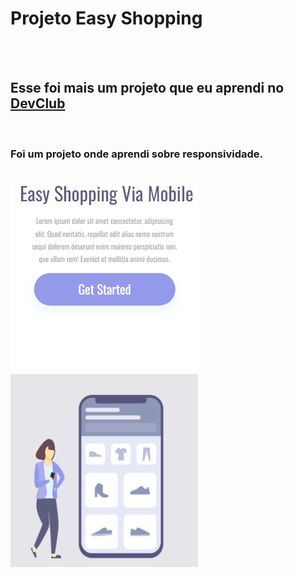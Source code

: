 <h1>Projeto Easy Shopping</h1>
<br>
<br>
<h2>Esse foi mais um projeto que eu aprendi no <a href="https://rodolfomori.com.br/devclub">DevClub</a></h2>
<br>
<h3>Foi um projeto onde aprendi sobre responsividade.</h3>
<br>
<img src="https://github.com/patriciah22/Easy-Shopping/blob/main/assets/mobile.png?raw=true"/>



